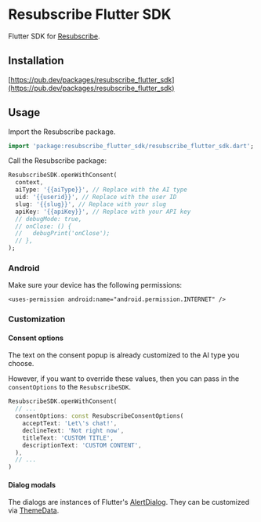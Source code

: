 # Resubscribe Flutter SDK

Flutter SDK for [Resubscribe](https://resubscribe.ai).

## Installation

[https://pub.dev/packages/resubscribe_flutter_sdk](https://pub.dev/packages/resubscribe_flutter_sdk)

## Usage

Import the Resubscribe package.

```dart
import 'package:resubscribe_flutter_sdk/resubscribe_flutter_sdk.dart';
```

Call the Resubscribe package:

```dart
ResubscribeSDK.openWithConsent(
  context,
  aiType: '{{aiType}}', // Replace with the AI type
  uid: '{{userid}}', // Replace with the user ID
  slug: '{{slug}}', // Replace with your slug
  apiKey: '{{apiKey}}', // Replace with your API key
  // debugMode: true,
  // onClose: () {
  //   debugPrint('onClose');
  // },
);
```

### Android

Make sure your device has the following permissions:

```
<uses-permission android:name="android.permission.INTERNET" />
```

### Customization

#### Consent options

The text on the consent popup is already customized to the AI type you choose.

However, if you want to override these values, then you can pass in the `consentOptions` to the `ResubscribeSDK`.

```dart
ResubscribeSDK.openWithConsent(
  // ...
  consentOptions: const ResubscribeConsentOptions(
    acceptText: 'Let\'s chat!',
    declineText: 'Not right now',
    titleText: 'CUSTOM TITLE',
    descriptionText: 'CUSTOM CONTENT',
  ),
  // ...
)
```

#### Dialog modals

The dialogs are instances of Flutter's [AlertDialog](https://api.flutter.dev/flutter/material/AlertDialog-class.html). They can be customized via [ThemeData](https://api.flutter.dev/flutter/material/AlertDialog-class.html).

